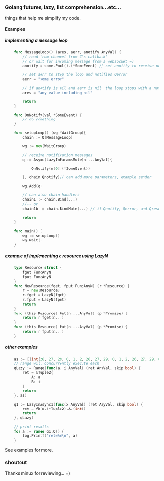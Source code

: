 ### Golang futures, lazy, list comprehension...etc...

things that help me simplify my code.

#### Examples

##### implementing a message loop

```go
	func MessageLoop() (ares, aerr, anotify AnyVal) {
		// read from channel from C's callback'
		// or wait for incoming message from a websocket =)
		anotify = some.Pool().(*SomeEvent) // set anotify to receive notification messages

		// set aerr to stop the loop and notifies Qerror
		aerr = "some error"

		// if anotify is nil and aerr is nil, the loop stops with a notification to Qresult
		ares = "any value including nil"

		return
	}

	func OnNotify(val *SomeEvent) {
		// do something
	}

	func setupLoop() (wg *WaitGroup){
		chain := Q(MessageLoop)

		wg := new(WaitGroup)

		// receive notification messages
		q := Async(LazyInParamsMute(n ...AnyVal){

			OnNotify(n[0].(*SomeEvent))

		}, chain.Qnotify)// can add more parameters, example sender

		wg.Add(q)

		// can also chain handlers
		chain1 := chain.Bind(...)
		//-- or
		chain1b := chain.BindMute(...) // if Qnotify, Qerror, and Qresult is not used
		
		return
	}

	func main() {
		wg := setupLoop()
		wg.Wait()
	}
```

##### example of implementing a resource using LazyN

```go
	type Resource struct {
		fget FuncAnyN
		fput FuncAnyN
	}
	func NewResource(fget, fput FuncAnyN) (r *Resource) {
		r = new(Resource)
		r.fget = LazyN(fget)
		r.fput = LazyN(fput)
		return
	}
	func (this Resource) Get(n ...AnyVal) (p *Promise) {
		return r.fget(n...)
	}
	func (this Resource) Put(n ...AnyVal) (p *Promise) {
		return r.fput(n...)
	}
```

##### other examples

```go
	as := []int{26, 27, 29, 0, 1, 2, 26, 27, 29, 0, 1, 2, 26, 27, 29, 0, 1, 2}
	// range will concurrently execute each
	qLazy := Range(func(a, i AnyVal) (ret AnyVal, skip bool) {
		ret = &Tuple2{
			A: a,
			B: i,
		}
		return
	}, as)

	q1 := LazyInAsync1(func(x AnyVal) (ret AnyVal, skip bool) {
		ret = fb(x.(*Tuple2).A.(int))
		return
	}, qLazy)

	// print results
	for a := range q1.Q() {
		log.Printf("ret=%d\n", a)
	}
```

See examples for more.



### shoutout

Thanks minux for reviewing... =)
